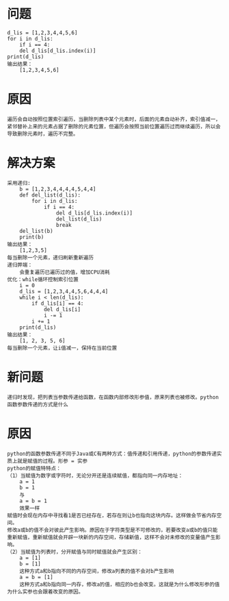 # 问题
    d_lis = [1,2,3,4,4,5,6]
    for i in d_lis:
        if i == 4:
        del d_lis[d_lis.index(i)]
    print(d_lis)
    输出结果：  
        [1,2,3,4,5,6]
# 原因
    遍历会自动按照位置索引遍历，当删除列表中某个元素时，后面的元素自动补齐，索引值减一，紧邻替补上来的元素占据了删除的元素位置，但遍历会按照当前位置遍历过而继续遍历，所以会导致删除元素时，遍历不完整。
# 解决方案
    采用递归:
        b = [1,2,3,4,4,4,4,5,4,4]
        def del_list(d_lis):
            for i in d_lis:
                if i == 4:
                    del d_lis[d_lis.index(i)]
                    del_list(d_lis)
                    break
        del_list(b)
        print(b)
    输出结果：
        [1,2,3,5]
    每当删除一个元素，递归刷新重新遍历
    递归弊端：
        会重复遍历已遍历过的值，增加CPU消耗
    优化：while循环控制索引位置
        i = 0
        d_lis = [1,2,3,4,4,5,6,4,4,4]
        while i < len(d_lis):
            if d_lis[i] == 4:
                del d_lis[i]
                i -= 1
            i += 1
        print(d_lis)
    输出结果：
        [1, 2, 3, 5, 6]
    每当删除一个元素，让i值减一，保持在当前位置
# 新问题
    递归时发现，把列表当参数传递给函数，在函数内部修改形参值，原来列表也被修改。python函数参数传递的方式是什么
# 原因
    python的函数参数传递不同于Java或C有两种方式：值传递和引用传递，python的参数传递实质上就是赋值的过程。形参 = 实参
    python的赋值特特点：
    （1）当赋值为数字或字符时，无论分开还是连续赋值，都指向同一内存地址：
        a = 1
        b = 1
        与
        a = b = 1
        效果一样
    赋值时会现在内存中寻找看1是否已经存在，若存在则让b也指向这块内存。这样做会节省内存空间。
    修改a或b的值不会对彼此产生影响。原因在于字符类型是不可修改的，若要改变a或b的值只能重新赋值，重新赋值就会开辟一块新的内存空间，存储新值，这样不会对未修改的变量值产生影响。
    （2）当赋值为列表时，分开赋值与同时赋值就会产生区别：
        a = [1]
        b = [1]
        这种方式a和b指向不同的内存空间，修改a列表的值不会对b产生影响
        a = b = [1]
        这种方式a和b指向同一内存，修改a的值，相应的b也会改变。这就是为什么修改形参的值为什么实参也会跟着改变的原因。